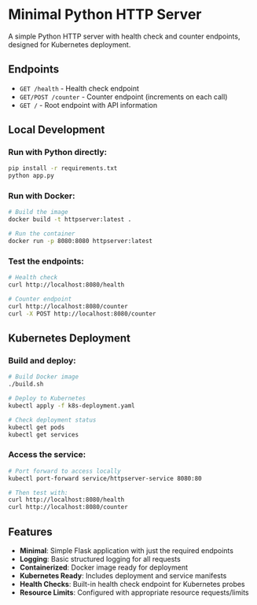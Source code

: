 # Minimal Python HTTP Server

A simple Python HTTP server with health check and counter endpoints, designed for Kubernetes deployment.

## Endpoints

- `GET /health` - Health check endpoint
- `GET/POST /counter` - Counter endpoint (increments on each call)
- `GET /` - Root endpoint with API information

## Local Development

### Run with Python directly:
```bash
pip install -r requirements.txt
python app.py
```

### Run with Docker:
```bash
# Build the image
docker build -t httpserver:latest .

# Run the container
docker run -p 8080:8080 httpserver:latest
```

### Test the endpoints:
```bash
# Health check
curl http://localhost:8080/health

# Counter endpoint
curl http://localhost:8080/counter
curl -X POST http://localhost:8080/counter
```

## Kubernetes Deployment

### Build and deploy:
```bash
# Build Docker image
./build.sh

# Deploy to Kubernetes
kubectl apply -f k8s-deployment.yaml

# Check deployment status
kubectl get pods
kubectl get services
```

### Access the service:
```bash
# Port forward to access locally
kubectl port-forward service/httpserver-service 8080:80

# Then test with:
curl http://localhost:8080/health
curl http://localhost:8080/counter
```

## Features

- **Minimal**: Simple Flask application with just the required endpoints
- **Logging**: Basic structured logging for all requests
- **Containerized**: Docker image ready for deployment
- **Kubernetes Ready**: Includes deployment and service manifests
- **Health Checks**: Built-in health check endpoint for Kubernetes probes
- **Resource Limits**: Configured with appropriate resource requests/limits
